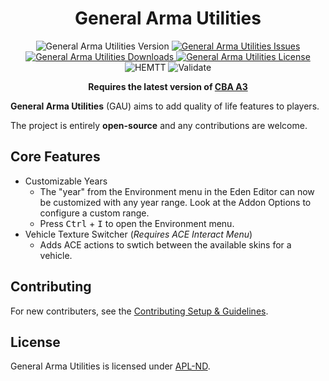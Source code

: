 <!-- If you want to make changes to this README, you need to also modify the README.md in the docs folder as well -->

<h1 align="center">General Arma Utilities</h1>
<p align="center">
    <img src="https://img.shields.io/badge/Version-0.0.0-blue?style=flat-square" alt="General Arma Utilities Version">
    <a href="https://github.com/DartsArmaMods/GeneralArmaUtilities/issues">
        <img src="https://img.shields.io/github/issues-raw/DartsArmaMods/GeneralArmaUtilities.svg?style=flat-square&label=Issues" alt="General Arma Utilities Issues">
    </a>
    <a href="https://steamcommunity.com/sharedfiles/filedetails/?id=3346952826">
        <img src="https://img.shields.io/steam/downloads/3346952826.svg?style=flat-square&label=Downloads" alt="General Arma Utilities Downloads">
    </a>
    <a href="https://github.com/DartsArmaMods/GeneralArmaUtilities/blob/master/LICENSE">
        <img src="https://img.shields.io/badge/License-APL ND-red?style=flat-square" alt="General Arma Utilities License">
    </a>
    <br>
    <img src="https://img.shields.io/github/actions/workflow/status/DartsArmaMods/GeneralArmaUtilities/hemtt.yml?style=flat-square&label=HEMTT" alt="HEMTT">
    <img src="https://img.shields.io/github/actions/workflow/status/DartsArmaMods/GeneralArmaUtilities/arma.yml?style=flat-square&label=Validate" alt="Validate">
</p>

<p align="center">
    <b>Requires the latest version of <a href="https://github.com/CBATeam/CBA_A3/releases/latest">CBA A3</a></b>
</p>

**General Arma Utilities** (GAU) aims to add quality of life features to players.

The project is entirely **open-source** and any contributions are welcome.

## Core Features
- Customizable Years
  - The "year" from the Environment menu in the Eden Editor can now be customized with any year range. Look at the Addon Options to configure a custom range.
  - Press <kbd>Ctrl</kbd> + <kbd>I</kbd> to open the Environment menu.
- Vehicle Texture Switcher (*Requires ACE Interact Menu*)
  - Adds ACE actions to swtich between the available skins for a vehicle.

## Contributing
For new contributers, see the [Contributing Setup & Guidelines](./.github/CONTRIBUTING.md).

## License
General Arma Utilities is licensed under [APL-ND](./LICENSE.md).